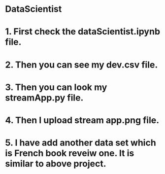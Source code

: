 # DataScientist

# 1. First check the dataScientist.ipynb file.
# 2. Then you can see my dev.csv file.
# 3. Then you can look my streamApp.py file.
# 4. Then I upload stream app.png file.
# 5. I have add another data set which is French book reveiw one. It is similar to above project.
 

